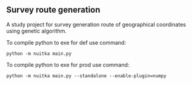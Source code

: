 ## Survey route generation

A study project for survey generation route of geographical coordinates using genetic algorithm.

To compile python to exe for def use command:

``
python -m nuitka main.py
``

To compile python to exe for prod use command:

``
python -m nuitka main.py --standalone --enable-plugin=numpy
``